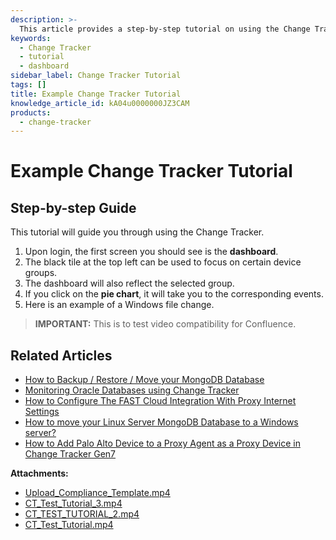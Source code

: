 ```yaml
---
description: >-
  This article provides a step-by-step tutorial on using the Change Tracker, including navigating the dashboard and focusing on device groups.
keywords:
  - Change Tracker
  - tutorial
  - dashboard
sidebar_label: Change Tracker Tutorial
tags: []
title: Example Change Tracker Tutorial
knowledge_article_id: kA04u0000000JZ3CAM
products:
  - change-tracker
---
```


# Example Change Tracker Tutorial

## Step-by-step Guide

This tutorial will guide you through using the Change Tracker.

1. Upon login, the first screen you should see is the **dashboard**.
2. The black tile at the top left can be used to focus on certain device groups.
3. The dashboard will also reflect the selected group.
4. If you click on the **pie chart**, it will take you to the corresponding events.
5. Here is an example of a Windows file change.

> **IMPORTANT:** This is to test video compatibility for Confluence.

## Related Articles

- [How to Backup / Restore / Move your MongoDB Database](https://kb.netwrix.com/8150)
- [Monitoring Oracle Databases using Change Tracker](https://kb.netwrix.com/8282)
- [How to Configure The FAST Cloud Integration With Proxy Internet Settings](https://kb.netwrix.com/8295)
- [How to move your Linux Server MongoDB Database to a Windows server?](https://kb.netwrix.com/8283)
- [How to Add Palo Alto Device to a Proxy Agent as a Proxy Device in Change Tracker Gen7](https://kb.netwrix.com/8164)

**Attachments:**
- [Upload_Compliance_Template.mp4](https://nwxcorp--c.na147.content.force.com/sfc/dist/version/download/?oid=00D7000000091pB&ids=0684u00000LdKRC&d=%2Fa%2F4u000000Lzqj%2FjL7SGU7OXJAhgAQFSoM9j6WZHnhfnwYPd6zpAzmk.XQ&asPdf=false)
- [CT_Test_Tutorial_3.mp4](https://nwxcorp--c.na147.content.force.com/sfc/dist/version/download/?oid=00D7000000091pB&ids=0684u00000LdKIG&d=%2Fa%2F4u000000LzwL%2F.3N3Hs336Ep.y7ULLuJkc28JXAKJZqd4LnTp0gPOnfs&asPdf=false)
- [CT_TEST_TUTORIAL_2.mp4](https://nwxcorp--c.na147.content.force.com/sfc/dist/version/download/?oid=00D7000000091pB&ids=0684u00000LdKQy&d=%2Fa%2F4u000000Lzw2%2FxbU6Sahs4UwCnoP_z1u2Pud5.Xv44bFaXE.53kEhbYg&asPdf=false)
- [CT_Test_Tutorial.mp4](https://nwxcorp--c.na147.content.force.com/sfc/dist/version/download/?oid=00D7000000091pB&ids=0684u00000LdKRH&d=%2Fa%2F4u000000Lzpp%2Fl9kGaZ6LcM5PABB1ENulwwV72xpGT_E9M3AZRnQB7N8&asPdf=false)
